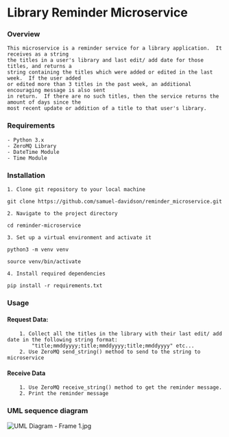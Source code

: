 # Library Reminder Microservice
### Overview
    This microservice is a reminder service for a library application.  It receives as a string
    the titles in a user's library and last edit/ add date for those titles, and returns a 
    string containing the titles which were added or edited in the last week.  If the user added
    or edited more than 3 titles in the past week, an additional encouraging message is also sent
    in return.  If there are no such titles, then the service returns the amount of days since the
    most recent update or addition of a title to that user's library.   
### Requirements
    - Python 3.x
    - ZeroMQ Library
    - DateTime Module
    - Time Module
### Installation
    1. Clone git repository to your local machine
```git clone https://github.com/samuel-davidson/reminder_microservice.git```
    
    2. Navigate to the project directory
```cd reminder-microservice```

    3. Set up a virtual environment and activate it
```python3 -m venv venv```

```source venv/bin/activate```

    4. Install required dependencies
```pip install -r requirements.txt```

### Usage
#### Request Data:
        1. Collect all the titles in the library with their last edit/ add date in the following string format: 
            "title;mmddyyyy;title;mmddyyyy;title;mmddyyyy" etc...
        2. Use ZeroMQ send_string() method to send to the string to microservice
#### Receive Data
        1. Use ZeroMQ receive_string() method to get the reminder message.
        2. Print the reminder message

### UML sequence diagram

![UML Diagram - Frame 1.jpg](..%2F..%2FDesktop%2FFILES%2FOSU%2FQ4%20-%20Summer%20%2724%2FCS%20361%2FHW%2F8%2FUML%20Diagram%20-%20Frame%201.jpg)